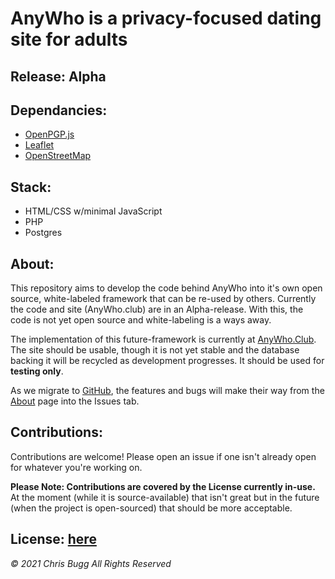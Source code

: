 # AnyWho is a privacy-focused dating site for adults

## Release: Alpha

## Dependancies:
- [OpenPGP.js](https://openpgpjs.org/)
- [Leaflet](https://leafletjs.com/)
- [OpenStreetMap](https://www.openstreetmap.org/)

## Stack:
- HTML/CSS w/minimal JavaScript
- PHP
- Postgres

## About:
This repository aims to develop the code behind AnyWho into it's own open source, white-labeled framework that can be re-used by others. Currently the code and site (AnyWho.club) are in an Alpha-release. With this, the code is not yet open source and white-labeling is a ways away. 

The implementation of this future-framework is currently at [AnyWho.Club](https://anywho.club). The site should be usable, though it is not yet stable and the database backing it will be recycled as development progresses. It should be used for **testing only**. 

As we migrate to [GitHub](https://github.com/christopherbugg/anywho), the features and bugs will make their way from the [About](./about.php) page into the Issues tab. 

## Contributions:
Contributions are welcome! Please open an issue if one isn't already open for whatever you're working on.

**Please Note: Contributions are covered by the License currently in-use.** At the moment (while it is source-available) that isn't great but in the future (when the project is open-sourced) that should be more acceptable. 

## License: [here](./license.md)

*© 2021 Chris Bugg*
*All Rights Reserved*
